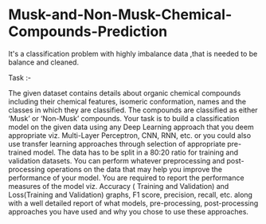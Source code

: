 # Musk-and-Non-Musk-Chemical-Compounds-Prediction

It's a classification problem with highly imbalance data ,that is needed to be balance and cleaned.

Task :-

The given dataset contains details about organic chemical compounds including their chemical features, isomeric conformation, names
and the classes in which they are classified. The compounds are classified as either ‘Musk’ or ‘Non-Musk’ compounds. Your task is to build 
a classification model on the given data using any Deep Learning approach that you deem appropriate viz. Multi-Layer Perceptron, CNN, RNN,
etc. or you could also use transfer learning approaches through selection of appropriate pre-trained model. The data has to be split in a
80:20 ratio for training and validation datasets. You can perform whatever preprocessing and post-processing operations on the data that 
may help you improve the performance of your model. You are required to report the performance measures of the model viz. Accuracy
( Training and Validation) and Loss(Training and Validation) graphs, F1 score, precision, recall, etc. along with a well detailed report of
what models, pre-processing, post-processing approaches you have used and why you chose to use these approaches.
